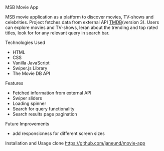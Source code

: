 MSB Movie App

MSB movie application as a platform to discover movies, TV-shows and celebrities. Project fetches data from external API [TMDB](https://www.themoviedb.org/)(version 3). Users can explore movies and TV-shows, leran about the trending and top rated titles, look for for any relevant query in search bar.

Technologies Used

- HTML
- CSS
- Vanilla JavaScript
- Swiper.js Library
- The Movie DB API

Features

- Fetched information from external API
- Swiper sliders
- Loading spinner
- Search for query functionality
- Search results page pagination

Future Improvements

- add responsicness for different screen sizes

Installation and Usage
clone https://github.com/janeund/movie-app
